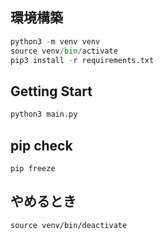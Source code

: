 ## 環境構築
```python
python3 -m venv venv
source venv/bin/activate
pip3 install -r requirements.txt
```
## Getting Start

```python
python3 main.py
```

## pip check
```
pip freeze
```
## やめるとき
```
source venv/bin/deactivate
```